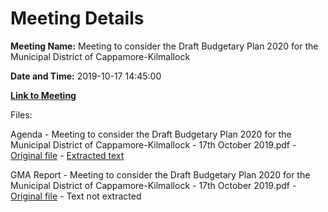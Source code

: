 # Meeting Details

**Meeting Name:** Meeting to consider the Draft Budgetary Plan 2020 for the Municipal District of Cappamore-Kilmallock

**Date and Time:** 2019-10-17 14:45:00

**[Link to Meeting](https://www.limerick.ie/council/whats-on/meeting-consider-draft-budgetary-plan-2020-municipal-district-cappamore-kilmallock)**

Files: 

Agenda - Meeting to consider the Draft Budgetary Plan 2020 for the Municipal District of Cappamore-Kilmallock - 17th October 2019.pdf - [Original file](https://www.limerick.ie/sites/default/files/media/documents/2019-10/01%20Agenda%20Budget%202020%20Meeting.pdf) - [Extracted text](./Agenda%20-%C2%A0Meeting%20to%20consider%20the%20Draft%20Budgetary%20Plan%202020%20for%20the%20Municipal%20District%20of%20Cappamore-Kilmallock%20-%2017th%20October%202019.md)

GMA Report - Meeting to consider the Draft Budgetary Plan 2020 for the Municipal District of Cappamore-Kilmallock - 17th October 2019.pdf - [Original file](https://www.limerick.ie/sites/default/files/media/documents/2019-10/02%20GMA%20Report.pdf) - Text not extracted

